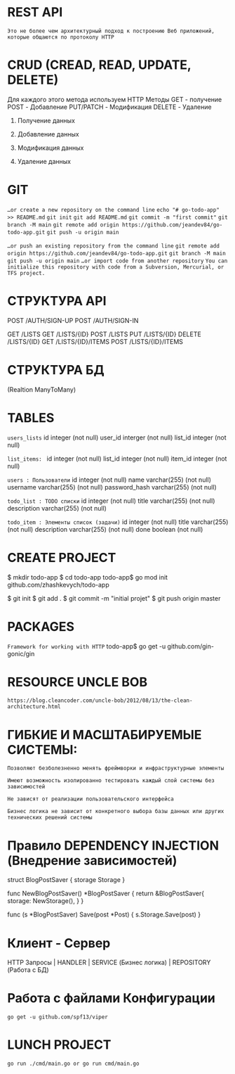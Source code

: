 # REST API
``Это не более чем архитектурный подход к построению Веб приложений, которые общаются по протоколу HTTP``

# CRUD (CREAD, READ, UPDATE, DELETE)
Для каждого этого метода используем HTTP Методы
GET        - получение
POST       - Добавление 
PUT/PATCH  - Модификация
DELETE     - Удаление

1. Получение данных

2. Добавление данных

3. Модификация данных

4. Удаление данных

# GIT
``…or create a new repository on the command line``
``echo "# go-todo-app" >> README.md``
``git init``
``git add README.md``
``git commit -m "first commit"``
``git branch -M main``
``git remote add origin https://github.com/jeandev84/go-todo-app.git``
``git push -u origin main``
                
``…or push an existing repository from the command line``
``git remote add origin https://github.com/jeandev84/go-todo-app.git``
``git branch -M main``
``git push -u origin main``
``…or import code from another repository``
``You can initialize this repository with code from a Subversion, Mercurial, or TFS project.``


# СТРУКТУРА API

POST /AUTH/SIGN-UP
POST /AUTH/SIGN-IN


GET /LISTS
GET /LISTS/{ID}
POST /LISTS
PUT /LISTS/{ID}
DELETE /LISTS/{ID}
GET /LISTS/{ID}/ITEMS
POST /LISTS/{ID}/ITEMS


# СТРУКТУРА БД
(Realtion ManyToMany)
# TABLES
``users_lists``
id integer       (not null)
user_id interger (not null)
list_id integer  (not null)


``list_items: ``
id integer        (not null)
list_id integer   (not null)
item_id integer   (not null)


``users : Пользователи``
id integer (not null)
name varchar(255)   (not null)
username varchar(255)   (not null)
password_hash varchar(255)   (not null)

``todo_list : TODO списки``
id integer (not null)
title varchar(255) (not null)
description varchar(255) (not null)


``todo_item : Элементы список (задачи)`` 
id integer (not null)
title varchar(255) (not null)
description varchar(255) (not null)
done boolean (not null)


# CREATE PROJECT
$ mkdir todo-app
$ cd todo-app
todo-app$ go mod init github.com/zhashkevych/todo-app

$ git init
$ git add .
$ git commit -m "initial projet"
$ git push origin master

# PACKAGES
``Framework for working with HTTP``
todo-app$ go get -u github.com/gin-gonic/gin

# RESOURCE UNCLE BOB
``https://blog.cleancoder.com/uncle-bob/2012/08/13/the-clean-architecture.html``


# ГИБКИЕ И МАСШТАБИРУЕМЫЕ СИСТЕМЫ:
``Позволяют безболезненно менять фреймворки и инфраструктурные элементы``

``Имеют возможность изолированно тестировать каждый слой системы без зависимостей``

``Не зависят от реализации пользовательского интерфейса``

``Бизнес логика не зависит от конкретного выбора базы данных или других технических решений системы``

# Правило DEPENDENCY INJECTION (Внедрение зависимостей)

struct BlogPostSaver {
    storage Storage
}


func NewBlogPostSaver() *BlogPostSaver {
    return &BlogPostSaver{
        storage: NewStorage(),
    }
}


func (s *BlogPostSaver) Save(post *Post) {
   s.Storage.Save(post)
}


# Клиент - Сервер

HTTP Запросы
  |
HANDLER
  |
SERVICE (Бизнес логика)
  |
REPOSITORY (Работа с БД)


# Работа с файлами Конфигурации 
``go get -u github.com/spf13/viper``


# LUNCH PROJECT
``go run ./cmd/main.go or go run cmd/main.go``

